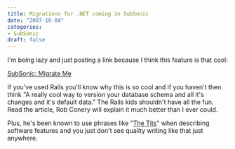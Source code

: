 ```yaml
---
title: Migrations for .NET coming in SubSonic
date: "2007-10-04"
categories:
- SubSonic
draft: false
---
```


I'm being lazy and just posting a link because I think this feature is that cool:

[SubSonic: Migrate Me](http://blog.wekeroad.com/2007/10/03/subsonic-migrate-me/)

If you've used Rails you'll know why this is so cool and if you haven't then think "A really cool way to version your database schema and all it's changes and it's default data." The Rails kids shouldn't have all the fun. Read the article, Rob Conery will explain it much better than I ever could.

Plus, he's been known to use phrases like "[The Tits](http://blog.wekeroad.com/2007/09/26/subsonic-whats-happening-now/)" when describing software features and you just don't see quality writing like that just anywhere.
